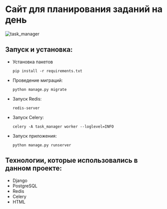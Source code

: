 # Сайт для планирования заданий на день

![task_manager](https://github.com/mulphers/django_task_manager/assets/138569110/51c02bc1-4645-4c48-a177-f21786b22c65)


## Запуск и установка:
- Установка пакетов
    ````
    pip install -r requirements.txt
    ````

- Проведение миграций:
    ````
    python manage.py migrate
    ````

- Запуск Redis:
  ````
  redis-server
  ````
  
- Запуск Celery:
  ````
  celery -A task_manager worker --loglevel=INFO
  ````

- Запуск приложения:
  ````
  python manage.py runserver
  ````

## Технологии, которые использовались в данном проекте:
- Django
- PostgreSQL
- Redis
- Celery
- HTML
